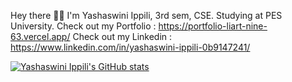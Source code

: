 Hey there ✌🏻
I'm Yashaswini Ippili, 3rd sem, CSE. Studying at PES University.
Check out my Portfolio : https://portfolio-liart-nine-63.vercel.app/
Check out my Linkedin : https://www.linkedin.com/in/yashaswini-ippili-0b9147241/

[![Yashaswini Ippili's GitHub stats](https://github-readme-stats.vercel.app/api?username=YashaswiniIppili)](https://github.com/anuraghazra/github-readme-stats)
